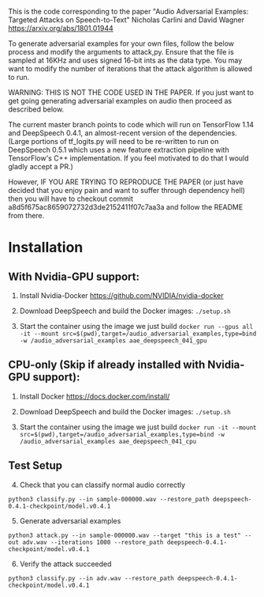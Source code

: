 This is the code corresponding to the paper
"Audio Adversarial Examples: Targeted Attacks on Speech-to-Text"
Nicholas Carlini and David Wagner
https://arxiv.org/abs/1801.01944

To generate adversarial examples for your own files, follow the below process
and modify the arguments to attack,py. Ensure that the file is sampled at
16KHz and uses signed 16-bit ints as the data type. You may want to modify
the number of iterations that the attack algorithm is allowed to run.

WARNING: THIS IS NOT THE CODE USED IN THE PAPER. If you just want to get going
generating adversarial examples on audio then proceed as described below.

The current master branch points to code which will run on TensorFlow 1.14 and
DeepSpeech 0.4.1, an almost-recent version of the dependencies. (Large portions
of tf_logits.py will need to be re-written to run on DeepSpeech 0.5.1 which uses
a new feature extraction pipeline with TensorFlow's C++ implementation. If you
feel motivated to do that I would gladly accept a PR.)

However, IF YOU ARE TRYING TO REPRODUCE THE PAPER (or just have decided
that you enjoy pain and want to suffer through dependency hell) then you
will have to checkout commit a8d5f675ac8659072732d3de2152411f07c7aa3a and
follow the README from there.



# Installation
## With Nvidia-GPU support:
1. Install Nvidia-Docker
https://github.com/NVIDIA/nvidia-docker

2. Download DeepSpeech and build the Docker images:
`./setup.sh`

3. Start the container using the image we just build
`docker run --gpus all -it --mount src=$(pwd),target=/audio_adversarial_examples,type=bind -w /audio_adversarial_examples aae_deepspeech_041_gpu`


## CPU-only (Skip if already installed with Nvidia-GPU support):
1. Install Docker
https://docs.docker.com/install/

2. Download DeepSpeech and build the Docker images:
`./setup.sh`

3. Start the container using the image we just build
`docker run -it --mount src=$(pwd),target=/audio_adversarial_examples,type=bind -w /audio_adversarial_examples aae_deepspeech_041_cpu`


## Test Setup
4. Check that you can classify normal audio correctly

`python3 classify.py --in sample-000000.wav --restore_path deepspeech-0.4.1-checkpoint/model.v0.4.1`

5. Generate adversarial examples

`python3 attack.py --in sample-000000.wav --target "this is a test" --out adv.wav --iterations 1000 --restore_path deepspeech-0.4.1-checkpoint/model.v0.4.1`

6. Verify the attack succeeded

`python3 classify.py --in adv.wav --restore_path deepspeech-0.4.1-checkpoint/model.v0.4.1`



